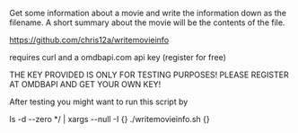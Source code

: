 Get some information about a movie and write the information down as the filename. A short summary about the movie will be the contents of the file.


https://github.com/chris12a/writemovieinfo

requires curl and a omdbapi.com api key (register for free)

THE KEY PROVIDED IS ONLY FOR TESTING PURPOSES!
PLEASE REGISTER AT OMDBAPI AND GET YOUR OWN KEY!  

After testing you might want to run this script by

ls -d --zero */ | xargs --null -I {} ./writemovieinfo.sh {}
